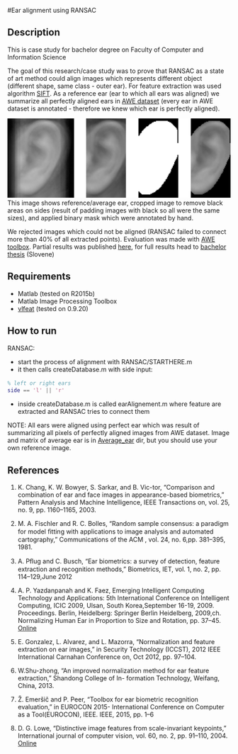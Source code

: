 #Ear alignment using RANSAC
## Description
This is case study for bachelor degree on Faculty of Computer and Information Science

The goal of this research/case study was to prove that RANSAC as a state of art method could align images which represents different object (different shape, same class - outer ear). For feature extraction was used algorithm [SIFT](http://www.vlfeat.org/overview/sift.html). As a reference ear (ear to which all ears was aligned) we summarize all perfectly aligned ears in [AWE dataset](http://awe.fri.uni-lj.si/) (every ear in AWE dataset is annotated - therefore we knew which ear is perfectly aligned). 

![Reference/Average ear image](https://github.com/metodribic/ear-alignment-ransac/blob/master/Average_ear/reference-ear.png "Reference/Average ear image")
This image shows reference/average ear, cropped image to remove black areas on sides (result of padding images with black so all were the same sizes), and applied binary mask which were annotated by hand.

We rejected images which could not be aligned (RANSAC failed to connect more than 40% of all extracted points). Evaluation was made with [AWE toolbox](http://awe.fri.uni-lj.si/). Partial results was published [here](https://www.researchgate.net/publication/308618674_Influence_of_Alignment_on_Ear_Recognition_Case_Study_on_AWE_Dataset), for full results head to [bachelor thesis](http://eprints.fri.uni-lj.si/3674/1/63110173-METOD_RIBI%C4%8C-Vpliv_poravnave_na_uspe%C5%A1nost_razpoznavanja_uhljev-1.pdf) (Slovene)

## Requirements
- Matlab (tested on R2015b)
- Matlab Image Processing Toolbox
- [vlfeat](http://www.vlfeat.org/) (tested on 0.9.20)


## How to run
RANSAC:
- start the process of alignment with RANSAC/STARTHERE.m
- it then calls createDatabase.m with side input:
```matlab
% left or right ears
side == 'l' || 'r'
```
- inside createDatabase.m is called earAlignement.m where feature are extracted and RANSAC tries to connect them

NOTE: All ears were aligned using perfect ear which was result of summarizing all pixels of perfectly aligned images from AWE dataset. Image and matrix of average ear is in [Average_ear](https://github.com/metodribic/ear-alignment-ransac/tree/master/Average_ear) dir, but you should use your own reference image.

## References

1. K. Chang, K. W. Bowyer, S. Sarkar, and B. Vic-tor, “Comparison and combination of ear and face images in appearance-based biometrics,” Pattern Analysis and Machine Intelligence, IEEE Transactions on, vol. 25, no. 9, pp. 1160–1165, 2003.

2. M. A. Fischler and R. C. Bolles, “Random sample consensus: a paradigm for model ﬁtting with applications to image analysis and automated cartography,” Communications of the ACM , vol. 24, no. 6,pp. 381–395, 1981.

3. A. Pﬂug and C. Busch, “Ear biometrics: a survey of detection, feature extraction and recognition methods,” Biometrics, IET, vol. 1, no. 2, pp. 114–129,June 2012

4. A. P. Yazdanpanah and K. Faez, Emerging Intelligent Computing Technology and Applications: 5th International Conference on Intelligent Computing, ICIC 2009, Ulsan, South Korea,September 16-19, 2009. Proceedings. Berlin, Heidelberg: Springer Berlin Heidelberg, 2009,ch. Normalizing Human Ear in Proportion to Size and Rotation, pp. 37–45. [Online](http://dx.doi.org/10.1007/978-3-642-04070-2_5)

5. E. Gonzalez, L. Alvarez, and L. Mazorra, “Normalization and feature extraction on ear images,” in Security Technology (ICCST), 2012 IEEE International Carnahan Conference on, Oct 2012, pp. 97–104.

6. W.Shu-zhong, “An improved normalization method for ear feature extraction,” Shandong College of In- formation Technology, Weifang, China, 2013.

7. Ž. Emeršič and P. Peer, “Toolbox for ear biometric recognition evaluation,” in EUROCON 2015- International Conference on Computer as a Tool(EUROCON), IEEE. IEEE, 2015, pp. 1–6

8. D. G. Lowe, “Distinctive image features from scale-invariant keypoints,” International journal of computer vision, vol. 60, no. 2, pp. 91–110, 2004. [Online](http://www.cs.ubc.ca/~lowe/papers/ijcv04.pdf)
